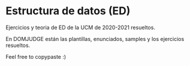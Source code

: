# Estructura de datos (ED)
Ejercicios y teoria de ED de la UCM de 2020-2021 resueltos.

En DOMJUDGE están las plantillas, enunciados, samples y los ejercicios resueltos.

Feel free to copypaste :)
